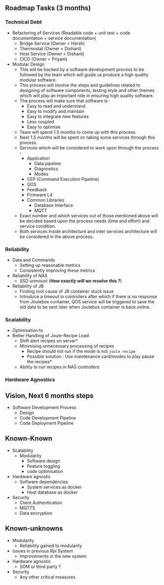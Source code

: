 
## Roadmap Tasks (3 months)

### Technical Debt

- Refactoring of Services (Readable code + unit test + code documentation + service documentation)
	- Bridge Service (Owner = Harsh)
	- Thermostat (Owner = Dishant)
	- Host Service (Owner = Dishant)
	- CICD (Owner = Priyam)
- Modular Design 
	- This will be backed by a software development process to be followed by the team which will guide us produce a high quality modular software. 
	- This process will involve the steps and guidelines related to designing of software components, testing style and other themes which will play an important role in ensuring high quality software. 
	- The process will make sure that software is  : 
		- Easy to read and understand 
		- Easy to modify and maintain 
		- Easy to integrate new features
		- Less coupled
		- Easy to optimise
	- Team will spend 1.5 months to come up with this process. 
	- Next 1.5 months will be spent on taking some services through this process. 
	- Services which will be considered to work upon through the process :
		- Application
			- Data pipeline
			- Diagnostics
			- Modes
		- CEP (Command Execution Pipeline)
		- QOS
		- Feedback
		- Firmware L4
		- Common Libraries
			- Database Interface
			- MQTT
	- Exact number and which services out of those mentioned above will be decided based upon the process needs (time and effort) and service condition.
	- Both services inside architecture and inter services architecture will be considered in the above process.

### Reliability 

- Data and Commands
	- Setting up reasonable metrics
	- Consistently improving these metrics
- Reliability of NAS
	- SSD unmount (***How exactly will we resolve this ?***)
- Reliability of JB
	- Finding root cause of JB container stuck issue
	- Introduce a timeout in controllers after which if there is no response from Joulebox container, QOS service will be triggered to save the old data to be sent later when Joulebox container is back online. 

### Scalability 

- Optimisation to 
- Better Handling of Joule-Recipe Load
	- Shift alert recipes on server*
	- Minimising unnecessary processing of recipes
		- Recipe should not run if the mode is not `joule recipe`
		- Possible solution : Use maintenance card/modes to play pause the recipes*
	- Ability to run recipes in NAS controllers

### Hardware Agnostics

## Vision, Next 6 months steps


- Software Development Process
	- Design
	- Code Development Pipeline
	- Code Deployment Pipeline

## Known-Known


- Scalability
	- Modularity
		- Software design
		- Feature toggling
		- code optimisation
- Hardware agnostic
	- Software dependencies
		- System services as docker
		- Host database as docker
- Security
	- Client Authentication
	- MQTTS
	- Data encryption

## Known-unknowns

- Modularity
	- Reliability gained to modularity
- Issues in previous Rpi System
	- Improvements in the new system
- Hardware agnostic 
	- SOM or third party ?
- Security
	- Any other critical measures 
<!--stackedit_data:
eyJoaXN0b3J5IjpbLTEyODkwNzcyOCwyMDk1Nzg0MDcxLC04OT
AyMTQzMDYsLTQxNDc4NDc2NywtNzI1NjIyMTk3LDU1OTU0NDEw
LDE0NjI1NDgyOCwtMzgyMzI3NTQzLDEyMTQ1NDg0OTksNTg4ND
QxMzQ3XX0=
-->